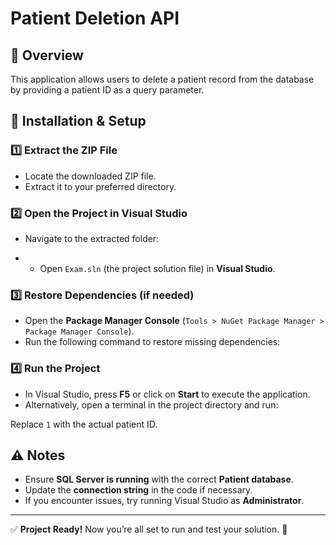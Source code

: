 # Patient Deletion API

## 📌 Overview
This application allows users to delete a patient record from the database by providing a patient ID as a query parameter.

## 📂 Installation & Setup

### 1️⃣ Extract the ZIP File
- Locate the downloaded ZIP file.
- Extract it to your preferred directory.

### 2️⃣ Open the Project in Visual Studio
- Navigate to the extracted folder:

- - Open `Exam.sln` (the project solution file) in **Visual Studio**.

### 3️⃣ Restore Dependencies (if needed)
- Open the **Package Manager Console** (`Tools > NuGet Package Manager > Package Manager Console`).
- Run the following command to restore missing dependencies:


### 4️⃣ Run the Project
- In Visual Studio, press **F5** or click on **Start** to execute the application.
- Alternatively, open a terminal in the project directory and run:

Replace `1` with the actual patient ID.

## ⚠️ Notes
- Ensure **SQL Server is running** with the correct **Patient database**.
- Update the **connection string** in the code if necessary.
- If you encounter issues, try running Visual Studio as **Administrator**.

---

✅ **Project Ready!** Now you’re all set to run and test your solution. 🎯  



